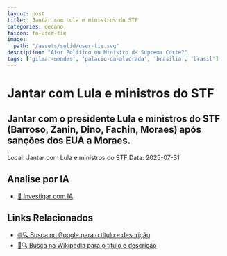 ```yaml
---
layout: post
title:  Jantar com Lula e ministros do STF
categories: decano
faicon: fa-user-tie
image:
  path: "/assets/solid/user-tie.svg"
description: "Ator Político ou Ministro da Suprema Corte?"
tags: ['gilmar-mendes', 'palacio-da-alvorada', 'brasilia', 'brasil']
---
```


# Jantar com Lula e ministros do STF
## Jantar com o presidente Lula e ministros do STF (Barroso, Zanin, Dino, Fachin, Moraes) após sanções dos EUA a Moraes.
Local: Jantar com Lula e ministros do STF
Data: 2025-07-31

## Analise por IA
- [🤖 Investigar com IA](https://www.perplexity.ai/search?q=%22Gilmar%20Mendes%22%20%2B%20Jantar%20com%20Lula%20e%20ministros%20do%20STF%20Jantar%20com%20o%20presidente%20Lula%20e%20ministros%20do%20STF%20%28Barroso%2C%20Zanin%2C%20Dino%2C%20Fachin%2C%20Moraes%29%20ap%C3%B3s%20san%C3%A7%C3%B5es%20dos%20EUA%20a%20Moraes.%20Pal%C3%A1cio%20da%20Alvorada%2C%20Bras%C3%ADlia%2C%20Brasil)

## Links Relacionados
- [🌐🔍 Busca no Google para o título e descrição](https://www.google.com/search?q=%22Gilmar%20Mendes%22%20%2B%20Jantar%20com%20Lula%20e%20ministros%20do%20STF%20Jantar%20com%20o%20presidente%20Lula%20e%20ministros%20do%20STF%20%28Barroso%2C%20Zanin%2C%20Dino%2C%20Fachin%2C%20Moraes%29%20ap%C3%B3s%20san%C3%A7%C3%B5es%20dos%20EUA%20a%20Moraes.%20Pal%C3%A1cio%20da%20Alvorada%2C%20Bras%C3%ADlia%2C%20Brasil)
- [📖🔍 Busca na Wikipedia para o título e descrição](https://pt.wikipedia.org/w/index.php?search=%22Gilmar%20Mendes%22%20%2B%20Jantar%20com%20Lula%20e%20ministros%20do%20STF%20Jantar%20com%20o%20presidente%20Lula%20e%20ministros%20do%20STF%20%28Barroso%2C%20Zanin%2C%20Dino%2C%20Fachin%2C%20Moraes%29%20ap%C3%B3s%20san%C3%A7%C3%B5es%20dos%20EUA%20a%20Moraes.%20Pal%C3%A1cio%20da%20Alvorada%2C%20Bras%C3%ADlia%2C%20Brasil)

